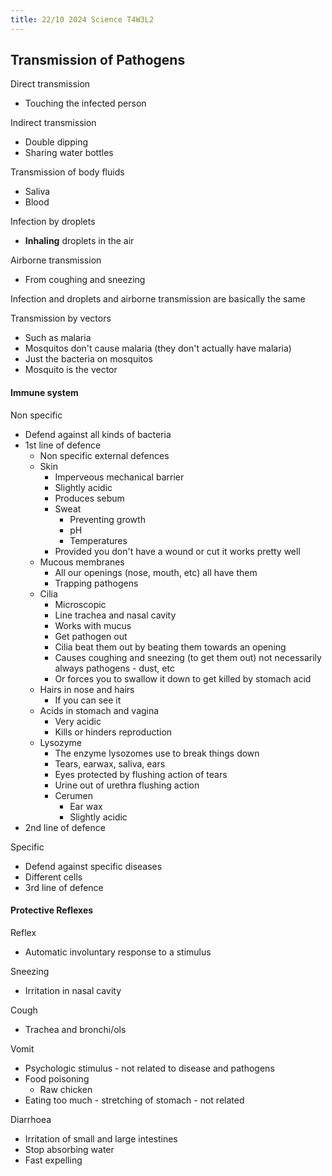 ```yaml
---
title: 22/10 2024 Science T4W3L2
---
```

## Transmission of Pathogens
Direct transmission
- Touching the infected person

Indirect transmission
- Double dipping
- Sharing water bottles

Transmission of body fluids
- Saliva
- Blood

Infection by droplets
- **Inhaling** droplets in the air

Airborne transmission
- From coughing and sneezing

Infection and droplets and airborne transmission are basically the same

Transmission by vectors
- Such as malaria
- Mosquitos don't cause malaria (they don't actually have malaria)
- Just the bacteria on mosquitos
- Mosquito is the vector

#### Immune system
Non specific
- Defend against all kinds of bacteria
- 1st line of defence
	- Non specific external defences
	- Skin
		- Imperveous mechanical barrier
		- Slightly acidic
		- Produces sebum
		- Sweat
			- Preventing growth
			- pH
			- Temperatures
		- Provided you don't have a wound or cut it works pretty well
	- Mucous membranes
		- All our openings (nose, mouth, etc) all have them
		- Trapping pathogens
	- Cilia
		- Microscopic
		- Line trachea and nasal cavity
		- Works with mucus
		- Get pathogen out
		- Cilia beat them out by beating them towards an opening
		- Causes coughing and sneezing (to get them out) not necessarily always pathogens - dust, etc
		- Or forces you to swallow it down to get killed by stomach acid
	- Hairs in nose and hairs
		- If you can see it
	- Acids in stomach and vagina
		- Very acidic
		- Kills or hinders reproduction
	- Lysozyme
		- The enzyme lysozomes use to break things down
		- Tears, earwax, saliva, ears
		- Eyes protected by flushing action of tears
		- Urine out of urethra flushing action
		- Cerumen
			- Ear wax
			- Slightly acidic
- 2nd line of defence

Specific
- Defend against specific diseases
- Different cells
- 3rd line of defence

#### Protective Reflexes
Reflex
- Automatic involuntary response to a stimulus

Sneezing
- Irritation in nasal cavity

Cough
- Trachea and bronchi/ols

Vomit
- Psychologic stimulus - not related to disease and pathogens
- Food poisoning
	- Raw chicken
- Eating too much - stretching of stomach - not related

Diarrhoea
- Irritation of small and large intestines
- Stop absorbing water
- Fast expelling